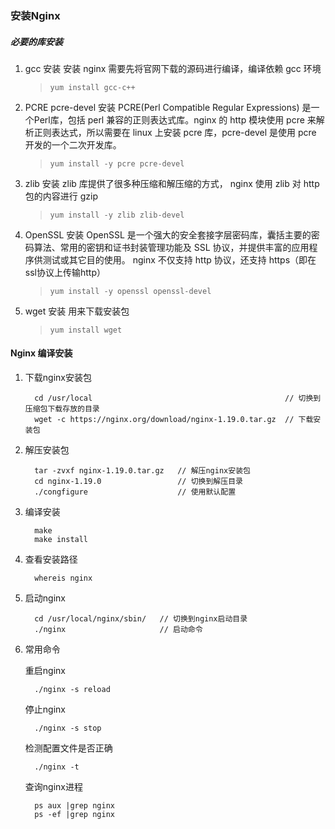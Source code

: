 ### 安装Nginx
##### 必要的库安装
1. gcc 安装
  安装 nginx 需要先将官网下载的源码进行编译，编译依赖 gcc 环境   
    >``` yum install gcc-c++  ```
2. PCRE pcre-devel 安装
  PCRE(Perl Compatible Regular Expressions) 是一个Perl库，包括 perl 兼容的正则表达式库。nginx 的 http 模块使用 pcre 来解析正则表达式，所以需要在 linux 上安装 pcre 库，pcre-devel 是使用 pcre 开发的一个二次开发库。
    >``` yum install -y pcre pcre-devel ```
3. zlib 安装
  zlib 库提供了很多种压缩和解压缩的方式， nginx 使用 zlib 对 http 包的内容进行 gzip 
    >``` yum install -y zlib zlib-devel ```
4. OpenSSL 安装
  OpenSSL 是一个强大的安全套接字层密码库，囊括主要的密码算法、常用的密钥和证书封装管理功能及 SSL 协议，并提供丰富的应用程序供测试或其它目的使用。
  nginx 不仅支持 http 协议，还支持 https（即在ssl协议上传输http）
    >``` yum install -y openssl openssl-devel ```
5. wget 安装
  用来下载安装包
    >``` yum install wget ```

#### Nginx 编译安装
1. 下载nginx安装包  
    ```
      cd /usr/local                                           // 切换到压缩包下载存放的目录
      wget -c https://nginx.org/download/nginx-1.19.0.tar.gz  // 下载安装包
    ```
2. 解压安装包
    ```
      tar -zvxf nginx-1.19.0.tar.gz   // 解压nginx安装包
      cd nginx-1.19.0                 // 切换到解压目录
      ./congfigure                    // 使用默认配置
    ```
3. 编译安装
    ```
      make
      make install
    ```    
4. 查看安装路径
    ``` 
      whereis nginx 
    ```
5. 启动nginx
    ```
      cd /usr/local/nginx/sbin/   // 切换到nginx启动目录
      ./nginx                     // 启动命令
     ```    
6. 常用命令

    重启nginx
    ``` 
      ./nginx -s reload 
    ```

    停止nginx 
    ``` 
      ./nginx -s stop 
    ```

    检测配置文件是否正确  
    ``` 
      ./nginx -t 
    ```

    查询nginx进程
    ``` 
      ps aux |grep nginx 
      ps -ef |grep nginx
    ```


